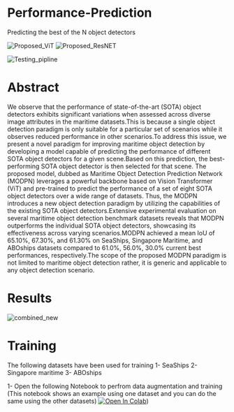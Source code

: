# Performance-Prediction

Predicting the best of the N object detectors

![Proposed_ViT](https://github.com/user-attachments/assets/dfa9e25e-963c-4d67-9be7-49cdc931d475)
![Proposed_ResNET](https://github.com/user-attachments/assets/a6047314-f11d-4a30-a191-53f3c8940e30)

![Testing_pipline](https://github.com/user-attachments/assets/5dd6f760-4e87-4caf-a258-bf1fd7613e38)

# Abstract

We observe that the performance of state-of-the-art (SOTA) object detectors exhibits significant variations when assessed across diverse image attributes in the maritime datasets.This is because a single object detection paradigm is only suitable for a particular set of scenarios while it observes reduced performance in other scenarios.To address this issue, we present a novel paradigm for improving maritime object detection by developing a model capable of predicting the performance of different SOTA object detectors for a given scene.Based on this prediction, the best-performing SOTA object detector is then selected for that scene.
The proposed model, dubbed as Maritime Object Detection Prediction Network (MODPN) leverages a powerful backbone based on Vision Transformer (ViT) and pre-trained to predict the performance of a set of eight SOTA object detectors over a wide range of datasets. Thus, the MODPN introduces a new object detection paradigm by utilizing the capabilities of the existing SOTA object detectors.Extensive experimental evaluation on several maritime object detection benchmark datasets reveals that MODPN outperforms the individual SOTA object detectors, showcasing its effectiveness across varying scenarios.MODPN achieved a mean IoU of 65.10%, 67.30%, and 61.30% on SeaShips, Singapore Maritime, and ABOships datasets compared to 61.0%, 56.0%, 30.0% current best performances, respectively.The scope of the proposed MODPN paradigm is not limited to maritime object detection rather, it is generic and applicable to any object detection scenario.

# Results 

![combined_new](https://github.com/user-attachments/assets/f5df8123-a46b-48a8-8ed6-c7f929f69216)

# Training 

The following datasets have been used for training 
   1- SeaShips
   2- Singapore maritime 
   3- ABOships 

1- Open the following Notebook to perfrom data augmentation and training (This notebook shows an example using one dataset and you can do the same using the other datasets) 
[![Open In Colab](https://colab.research.google.com/assets/colab-badge.svg)](https://github.com/omarbelal10/Performance-Prediction/blob/main/Train.ipynb))



